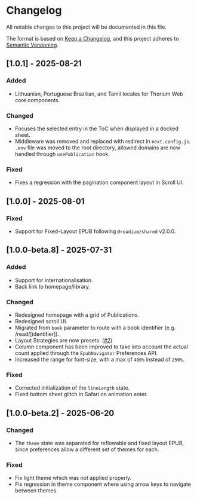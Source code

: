 # Changelog

All notable changes to this project will be documented in this file.

The format is based on [Keep a Changelog](https://keepachangelog.com/en/1.1.0/),
and this project adheres to [Semantic Versioning](https://semver.org/spec/v2.0.0.html).

## [1.0.1] - 2025-08-21

### Added

- Lithuanian, Portuguese Brazilian, and Tamil locales for Thorium Web core components.

### Changed

- Focuses the selected entry in the ToC when displayed in a docked sheet.
- Middleware was removed and replaced with redirect in `next.config.js`. `.env` file was moved to the root directory, allowed domains are now handled through `usePublication` hook.

### Fixed

- Fixes a regression with the pagination component layout in Scroll UI.

## [1.0.0] - 2025-08-01

### Fixed

- Support for Fixed-Layout EPUB following `@readium/shared` v2.0.0.

## [1.0.0-beta.8] - 2025-07-31

### Added

- Support for internationalisation.
- Back link to homepage/library.

### Changed

- Redesigned homepage with a grid of Publications.
- Redesigned scroll UI.
- Migrated from `book` parameter to route with a book identifier (e.g. /read/[identifier]).
- Layout Strategies are now presets. ([#2](https://github.com/readium/playground/issues/2))
- Column component has been improved to take into account the actual count applied through the `EpubNavigator` Preferences API.
- Increased the range for font-size, with a max of `400%` instead of `250%`.

### Fixed

- Corrected initialization of the `lineLength` state.
- Fixed bottom sheet glitch in Safari on animation enter.

## [1.0.0-beta.2] - 2025-06-20

### Changed

- The `theme` state was separated for reflowable and fixed layout EPUB, since preferences allow a different set of themes for each.

### Fixed

- Fix light theme which was not applied properly.
- Fix regression in theme component where using arrow keys to navigate between themes.